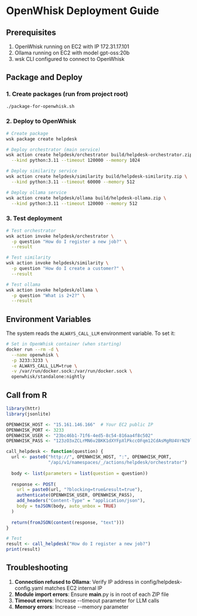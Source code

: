 # OpenWhisk Deployment Guide

## Prerequisites

1. OpenWhisk running on EC2 with IP 172.31.17.101
2. Ollama running on EC2 with model gpt-oss:20b
3. wsk CLI configured to connect to OpenWhisk

## Package and Deploy

### 1. Create packages (run from project root)
```bash
./package-for-openwhisk.sh
```

### 2. Deploy to OpenWhisk
```bash
# Create package
wsk package create helpdesk

# Deploy orchestrator (main service)
wsk action create helpdesk/orchestrator build/helpdesk-orchestrator.zip \
  --kind python:3.11 --timeout 120000 --memory 1024

# Deploy similarity service
wsk action create helpdesk/similarity build/helpdesk-similarity.zip \
  --kind python:3.11 --timeout 60000 --memory 512

# Deploy ollama service
wsk action create helpdesk/ollama build/helpdesk-ollama.zip \
  --kind python:3.11 --timeout 120000 --memory 512
```

### 3. Test deployment
```bash
# Test orchestrator
wsk action invoke helpdesk/orchestrator \
  -p question "How do I register a new job?" \
  --result

# Test similarity
wsk action invoke helpdesk/similarity \
  -p question "How do I create a customer?" \
  --result

# Test ollama
wsk action invoke helpdesk/ollama \
  -p question "What is 2+2?" \
  --result
```

## Environment Variables

The system reads the `ALWAYS_CALL_LLM` environment variable. To set it:

```bash
# Set in OpenWhisk container (when starting)
docker run --rm -d \
  --name openwhisk \
  -p 3233:3233 \
  -e ALWAYS_CALL_LLM=true \
  -v /var/run/docker.sock:/var/run/docker.sock \
  openwhisk/standalone:nightly
```

## Call from R

```r
library(httr)
library(jsonlite)

OPENWHISK_HOST <- "15.161.146.166"  # Your EC2 public IP
OPENWHISK_PORT <- 3233
OPENWHISK_USER <- "23bc46b1-71f6-4ed5-8c54-816aa4f8c502"
OPENWHISK_PASS <- "123zO3xZCLrMN6v2BKK1dXYFpXlPkccOFqm12CdAsMgRU4VrNZ9lyGVCGuMDGIwP"

call_helpdesk <- function(question) {
  url <- paste0("http://", OPENWHISK_HOST, ":", OPENWHISK_PORT, 
                "/api/v1/namespaces/_/actions/helpdesk/orchestrator")
  
  body <- list(parameters = list(question = question))
  
  response <- POST(
    url = paste0(url, "?blocking=true&result=true"),
    authenticate(OPENWHISK_USER, OPENWHISK_PASS),
    add_headers("Content-Type" = "application/json"),
    body = toJSON(body, auto_unbox = TRUE)
  )
  
  return(fromJSON(content(response, "text")))
}

# Test
result <- call_helpdesk("How do I register a new job?")
print(result)
```

## Troubleshooting

1. **Connection refused to Ollama**: Verify IP address in config/helpdesk-config.yaml matches EC2 internal IP
2. **Module import errors**: Ensure __main__.py is in root of each ZIP file
3. **Timeout errors**: Increase --timeout parameter for LLM calls
4. **Memory errors**: Increase --memory parameter